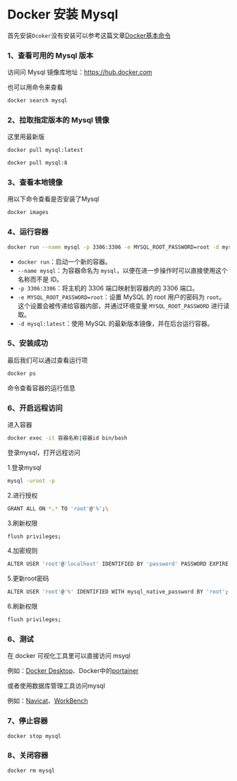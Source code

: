 # Docker 安装 Mysql

首先安装`Dcoker`没有安装可以参考这篇文章[Docker基本命令](https://blog.hhdxw.top/archives/235)

### 1、查看可用的 Mysql 版本

访间问 Mysql 镜像库地址：https://hub.docker.com

也可以用命令来查看

```bash
docker search mysql
```

### 2、拉取指定版本的 Mysql 镜像

这里用最新版

```bash
docker pull mysql:latest

docker pull mysql:8
```

### 3、查看本地镜像

用以下命令查看是否安装了Mysql

```bash
docker images
```

### 4、运行容器

```bash
docker run --name mysql -p 3306:3306 -e MYSQL_ROOT_PASSWORD=root -d mysql:latest
```

- `docker run`：启动一个新的容器。
- `--name mysql`：为容器命名为 `mysql`，以便在进一步操作时可以直接使用这个名称而不是 ID。
- `-p 3306:3306`：将主机的 3306 端口映射到容器内的 3306 端口。
- `-e MYSQL_ROOT_PASSWORD=root`：设置 MySQL 的 root 用户的密码为 `root`。这个设置会被传递给容器内部，并通过环境变量 `MYSQL_ROOT_PASSWORD` 进行读取。
- `-d mysql:latest`：使用 MySQL 的最新版本镜像，并在后台运行容器。

### 5、安装成功

最后我们可以通过查看运行项

```bash
docker ps 
```

命令查看容器的运行信息

### 6、开启远程访问

进入容器

```bash
docker exec -it 容器名称|容器id bin/bash
```

登录mysql，打开远程访问

1.登录mysql

```bash
mysql -uroot -p
```
2.进行授权

```bash
GRANT ALL ON *.* TO 'root'@'%';\
```
3.刷新权限

```bash
flush privileges;
```
4.加密规则

```bash
ALTER USER 'root'@'localhost' IDENTIFIED BY 'password' PASSWORD EXPIRE NEVER;
```
5.更新root密码

```bash
ALTER USER 'root'@'%' IDENTIFIED WITH mysql_native_password BY 'root';
```
6.刷新权限

```bash
flush privileges;
```



### 6、测试

在 docker 可视化工具里可以直接访问 msyql

例如：[Docker Desktop](https://www.docker.com/products/docker-desktop/)、Docker中的[portainer](https://www.portainer.io/)

或者使用数据库管理工具访问mysql

例如：[Navicat](https://www.navicat.com.cn/)、[WorkBench](https://dev.mysql.com/downloads/workbench/)

### 7、停止容器

```bash
docker stop mysql
```

### 8、关闭容器

```bash
docker rm mysql
```


